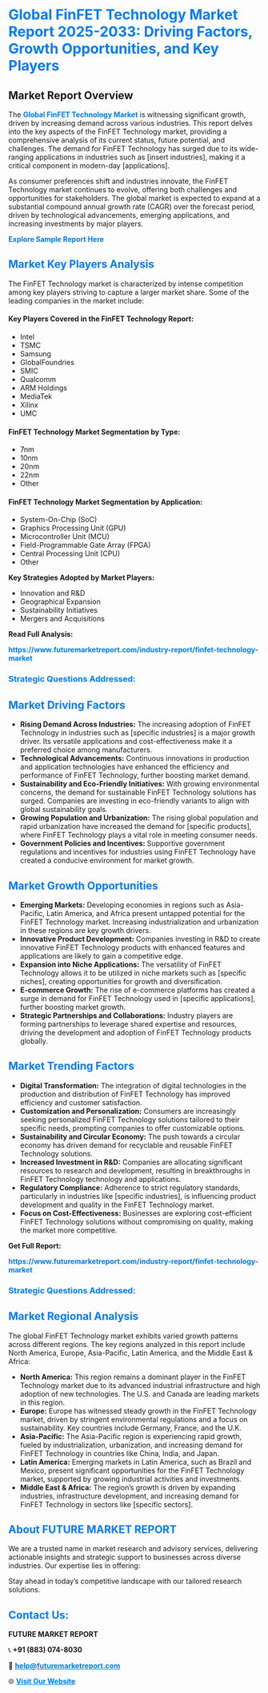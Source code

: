 <h1 style="color: #007BFF;">Global FinFET Technology Market Report 2025-2033: Driving Factors, Growth Opportunities, and Key Players</h1>

<section id="overview">
<h2>Market Report Overview</h2>
<p>The <a href="https://www.futuremarketreport.com/industry-report/finfet-technology-market" style="color: #007BFF; text-decoration: none;"><strong>Global FinFET Technology Market</strong></a> is witnessing significant growth, driven by increasing demand across various industries. This report delves into the key aspects of the FinFET Technology market, providing a comprehensive analysis of its current status, future potential, and challenges. The demand for FinFET Technology has surged due to its wide-ranging applications in industries such as [insert industries], making it a critical component in modern-day [applications].</p>
<p>As consumer preferences shift and industries innovate, the FinFET Technology market continues to evolve, offering both challenges and opportunities for stakeholders. The global market is expected to expand at a substantial compound annual growth rate (CAGR) over the forecast period, driven by technological advancements, emerging applications, and increasing investments by major players.</p>
</section>

<section id="overview">
<p><a href="https://www.futuremarketreport.com/request-sample/reportId=102003" style="color: #007BFF; text-decoration: none;"><strong>Explore Sample Report Here</strong></a></p>
</section>

<section id="key-players">
<h2 style="color: #007BFF;">Market Key Players Analysis</h2>
<p>The FinFET Technology market is characterized by intense competition among key players striving to capture a larger market share. Some of the leading companies in the market include:</p>
<h4>Key Players Covered in the FinFET Technology Report:</h4>
<ul><li>Intel</li><li>TSMC</li><li>Samsung</li><li>GlobalFoundries</li><li>SMIC</li><li>Qualcomm</li><li>ARM Holdings</li><li>MediaTek</li><li>Xilinx</li><li>UMC</li></ul>
<h4>FinFET Technology Market Segmentation by Type:</h4>
<ul><li>7nm</li><li>10nm</li><li>20nm</li><li>22nm</li><li>Other</li></ul>

<h4>FinFET Technology Market Segmentation by Application:</h4>
<ul><li>System-On-Chip (SoC)</li><li>Graphics Processing Unit (GPU)</li><li>Microcontroller Unit (MCU)</li><li>Field-Programmable Gate Array (FPGA)</li><li>Central Processing Unit (CPU)</li><li>Other</li></ul>
<p><strong>Key Strategies Adopted by Market Players:</strong></p>
<ul>
<li>Innovation and R&D</li>
<li>Geographical Expansion</li>
<li>Sustainability Initiatives</li>
<li>Mergers and Acquisitions</li>
</ul>
</section>

<section>
<p><strong>Read Full Analysis: </strong></p><a href="https://www.futuremarketreport.com/industry-report/finfet-technology-market" style="color: #007BFF; text-decoration: none;"><strong>https://www.futuremarketreport.com/industry-report/finfet-technology-market</strong></a>
<h3 style="color: #007BFF;">Strategic Questions Addressed:</h3>
</section>

<section id="driving-factors">
<h2 style="color: #007BFF;">Market Driving Factors</h2>
<ul>
<li><strong>Rising Demand Across Industries:</strong> The increasing adoption of FinFET Technology in industries such as [specific industries] is a major growth driver. Its versatile applications and cost-effectiveness make it a preferred choice among manufacturers.</li>
<li><strong>Technological Advancements:</strong> Continuous innovations in production and application technologies have enhanced the efficiency and performance of FinFET Technology, further boosting market demand.</li>
<li><strong>Sustainability and Eco-Friendly Initiatives:</strong> With growing environmental concerns, the demand for sustainable FinFET Technology solutions has surged. Companies are investing in eco-friendly variants to align with global sustainability goals.</li>
<li><strong>Growing Population and Urbanization:</strong> The rising global population and rapid urbanization have increased the demand for [specific products], where FinFET Technology plays a vital role in meeting consumer needs.</li>
<li><strong>Government Policies and Incentives:</strong> Supportive government regulations and incentives for industries using FinFET Technology have created a conducive environment for market growth.</li>
</ul>
</section>

<section id="growth-opportunities">
<h2 style="color: #007BFF;">Market Growth Opportunities</h2>
<ul>
<li><strong>Emerging Markets:</strong> Developing economies in regions such as Asia-Pacific, Latin America, and Africa present untapped potential for the FinFET Technology market. Increasing industrialization and urbanization in these regions are key growth drivers.</li>
<li><strong>Innovative Product Development:</strong> Companies investing in R&D to create innovative FinFET Technology products with enhanced features and applications are likely to gain a competitive edge.</li>
<li><strong>Expansion into Niche Applications:</strong> The versatility of FinFET Technology allows it to be utilized in niche markets such as [specific niches], creating opportunities for growth and diversification.</li>
<li><strong>E-commerce Growth:</strong> The rise of e-commerce platforms has created a surge in demand for FinFET Technology used in [specific applications], further boosting market growth.</li>
<li><strong>Strategic Partnerships and Collaborations:</strong> Industry players are forming partnerships to leverage shared expertise and resources, driving the development and adoption of FinFET Technology products globally.</li>
</ul>
</section>

<section id="trending-factors">
<h2 style="color: #007BFF;">Market Trending Factors</h2>
<ul>
<li><strong>Digital Transformation:</strong> The integration of digital technologies in the production and distribution of FinFET Technology has improved efficiency and customer satisfaction.</li>
<li><strong>Customization and Personalization:</strong> Consumers are increasingly seeking personalized FinFET Technology solutions tailored to their specific needs, prompting companies to offer customizable options.</li>
<li><strong>Sustainability and Circular Economy:</strong> The push towards a circular economy has driven demand for recyclable and reusable FinFET Technology solutions.</li>
<li><strong>Increased Investment in R&D:</strong> Companies are allocating significant resources to research and development, resulting in breakthroughs in FinFET Technology technology and applications.</li>
<li><strong>Regulatory Compliance:</strong> Adherence to strict regulatory standards, particularly in industries like [specific industries], is influencing product development and quality in the FinFET Technology market.</li>
<li><strong>Focus on Cost-Effectiveness:</strong> Businesses are exploring cost-efficient FinFET Technology solutions without compromising on quality, making the market more competitive.</li>
</ul>
</section>

<section>
<p><strong>Get Full Report: </strong></p><a href="https://www.futuremarketreport.com/industry-report/finfet-technology-market" style="color: #007BFF; text-decoration: none;"><strong>https://www.futuremarketreport.com/industry-report/finfet-technology-market</strong></a>
<h3 style="color: #007BFF;">Strategic Questions Addressed:</h3>
</section>


<section id="regional-analysis">
<h2 style="color: #007BFF;">Market Regional Analysis</h2>
<p>The global FinFET Technology market exhibits varied growth patterns across different regions. The key regions analyzed in this report include North America, Europe, Asia-Pacific, Latin America, and the Middle East & Africa:</p>
<ul>
<li><strong>North America:</strong> This region remains a dominant player in the FinFET Technology market due to its advanced industrial infrastructure and high adoption of new technologies. The U.S. and Canada are leading markets in this region.</li>
<li><strong>Europe:</strong> Europe has witnessed steady growth in the FinFET Technology market, driven by stringent environmental regulations and a focus on sustainability. Key countries include Germany, France, and the U.K.</li>
<li><strong>Asia-Pacific:</strong> The Asia-Pacific region is experiencing rapid growth, fueled by industrialization, urbanization, and increasing demand for FinFET Technology in countries like China, India, and Japan.</li>
<li><strong>Latin America:</strong> Emerging markets in Latin America, such as Brazil and Mexico, present significant opportunities for the FinFET Technology market, supported by growing industrial activities and investments.</li>
<li><strong>Middle East & Africa:</strong> The region’s growth is driven by expanding industries, infrastructure development, and increasing demand for FinFET Technology in sectors like [specific sectors].</li>
</ul>
</section>

<footer>
<h2 style="color: #007BFF;">About FUTURE MARKET REPORT</h2>
<p>We are a trusted name in market research and advisory services, delivering actionable insights and strategic support to businesses across diverse industries. Our expertise lies in offering:</p>

<p>Stay ahead in today’s competitive landscape with our tailored research solutions.</p>

<h2 style="color: #007BFF;">Contact Us:</h2>
<p><strong>FUTURE MARKET REPORT</strong></p>
<p>📞 <strong>+91 (883) 074-8030</strong></p>
<p>📧 <strong><a href="mailto:help@futuremarketreport.com" style="color: #007BFF;">help@futuremarketreport.com</a></strong></p>
<p>🌐 <strong><a href="https://www.futuremarketreport.com/" style="color: #007BFF;">Visit Our Website</a></strong></p>
</footer>